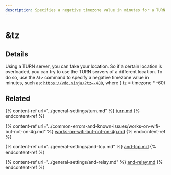 ```yaml
---
description: Specifies a negative timezone value in minutes for a TURN server
---
```


# \&tz

## Details

Using a TURN server, you can fake your location. So if a certain location is overloaded, you can try to use the TURN servers of a different location. To do so, use the `&tz` command to specify a negative timezone value in minutes, such as: [`https://vdo.ninja/?tz=-480`](https://vdo.ninja/?tz=-480), where ( tz = timezone \* -60)

## Related

{% content-ref url="../general-settings/turn.md" %}
[turn.md](../general-settings/turn.md)
{% endcontent-ref %}

{% content-ref url="../common-errors-and-known-issues/works-on-wifi-but-not-on-4g.md" %}
[works-on-wifi-but-not-on-4g.md](../common-errors-and-known-issues/works-on-wifi-but-not-on-4g.md)
{% endcontent-ref %}

{% content-ref url="../general-settings/and-tcp.md" %}
[and-tcp.md](../general-settings/and-tcp.md)
{% endcontent-ref %}

{% content-ref url="../general-settings/and-relay.md" %}
[and-relay.md](../general-settings/and-relay.md)
{% endcontent-ref %}
